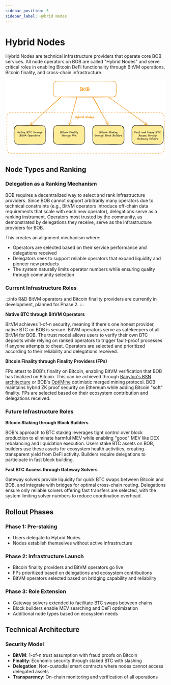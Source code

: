 ```yaml
---
sidebar_position: 5
sidebar_label: Hybrid Nodes
---
```


# Hybrid Nodes

Hybrid Nodes are technical infrastructure providers that operate core BOB services. All node operators on BOB are called "Hybrid Nodes" and serve critical roles in enabling Bitcoin DeFi functionality through BitVM operations, Bitcoin finality, and cross-chain infrastructure.

![Hybrid Nodes Architecture](./hybrid-nodes.png)

## Node Types and Ranking

### Delegation as a Ranking Mechanism

BOB requires a decentralized way to select and rank infrastructure providers. Since BOB cannot support arbitrarily many operators due to technical constraints (e.g., BitVM operators introduce off-chain data requirements that scale with each new operator), delegations serve as a ranking instrument. Operators most trusted by the community, as demonstrated by delegations they receive, serve as the infrastructure providers for BOB.

This creates an alignment mechanism where:
- Operators are selected based on their service performance and delegations received
- Delegators seek to support reliable operators that expand liquidity and pioneer new products
- The system naturally limits operator numbers while ensuring quality through community selection

### Current Infrastructure Roles

:::info R&D
BitVM operators and Bitcoin finality providers are currently in development, planned for Phase 2.
:::

**Native BTC through BitVM Operators**

BitVM achieves 1-of-n security, meaning if there's one honest provider, native BTC on BOB is secure. BitVM operators serve as safekeepers of all BitVM for BOB. The trust model allows users to verify their own BTC deposits while relying on ranked operators to trigger fault-proof processes if anyone attempts to cheat. Operators are selected and prioritized according to their reliability and delegations received.

**Bitcoin Finality through Finality Providers (FPs)**

FPs attest to BOB's finality on Bitcoin, enabling BitVM verification that BOB has finalized on Bitcoin. This can be achieved through [Babylon's BSN architecture](https://docs.babylonlabs.io/guides/overview/bitcoin_secured_networks/) or BOB's [OptiMine](https://gobob.xyz/optimine) optimistic merged mining protocol. BOB maintains hybrid ZK proof security on Ethereum while adding Bitcoin "soft" finality. FPs are selected based on their ecosystem contribution and delegations received.

### Future Infrastructure Roles

**Bitcoin Staking through Block Builders**

BOB's approach to BTC staking leverages tight control over block production to eliminate harmful MEV while enabling "good" MEV like DEX rebalancing and liquidation execution. Users stake BTC assets on BOB, builders use these assets for ecosystem health activities, creating transparent yield from DeFi activity. Builders require delegations to participate in fast block building.

**Fast BTC Access through Gateway Solvers**

Gateway solvers provide liquidity for quick BTC swaps between Bitcoin and BOB, and integrate with bridges for optimal cross-chain routing. Delegations ensure only reliable solvers offering fast transfers are selected, with the system limiting solver numbers to reduce coordination overhead.

## Rollout Phases

### Phase 1: Pre-staking
- Users delegate to Hybrid Nodes
- Nodes establish themselves without active infrastructure

### Phase 2: Infrastructure Launch
- Bitcoin finality providers and BitVM operators go live
- FPs prioritized based on delegations and ecosystem contributions
- BitVM operators selected based on bridging capability and reliability

### Phase 3: Role Extension
- Gateway solvers extended to facilitate BTC swaps between chains
- Block builders enable MEV searching and DeFi optimization
- Additional node types based on ecosystem needs

## Technical Architecture

### Security Model
- **BitVM**: 1-of-n trust assumption with fraud proofs on Bitcoin
- **Finality**: Economic security through staked BTC with slashing
- **Delegation**: Non-custodial smart contracts where nodes cannot access delegated assets
- **Transparency**: On-chain monitoring and verification of all operations